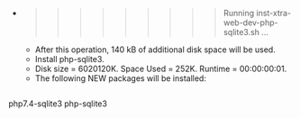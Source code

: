 * >>>>>>>>> Running inst-xtra-web-dev-php-sqlite3.sh ...
  * After this operation, 140 kB of additional disk space will be used.
  * Install php-sqlite3.
  * Disk size = 6020120K. Space Used = 252K. Runtime = 00:00:00:01.
  * The following NEW packages will be installed:
  ```bash
php7.4-sqlite3 php-sqlite3
  ```
